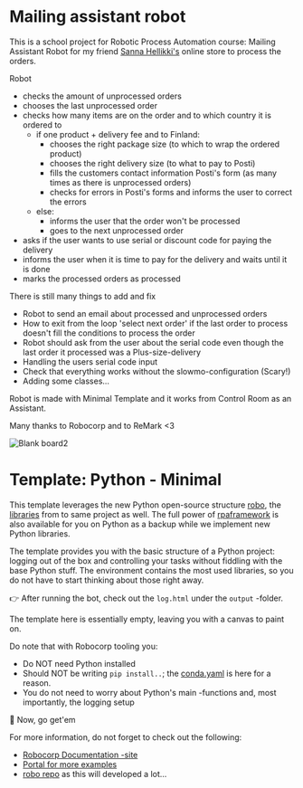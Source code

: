 # Mailing assistant robot

This is a school project for Robotic Process Automation course: Mailing Assistant Robot for my friend [Sanna Hellikki's](https://holvi.com/shop/sannahellikkiturunen/) online store to process the orders.

Robot 
- checks the amount of unprocessed orders
- chooses the last unprocessed order
- checks how many items are on the order and to which country it is ordered to
  - if one product + delivery fee and to Finland:
     - chooses the right package size (to which to wrap the ordered product)
     - chooses the right delivery size (to what to pay to Posti)
     - fills the customers contact information Posti's form (as many times as there is unprocessed orders)
     - checks for errors in Posti's forms and informs the user to correct the errors
  - else:
     - informs the user that the order won't be processed
     - goes to the next unprocessed order
- asks if the user wants to use serial or discount code for paying the delivery
- informs the user when it is time to pay for the delivery and waits until it is done
- marks the processed orders as processed

There is still many things to add and fix
  - Robot to send an email about processed and unprocessed orders
  - How to exit from the loop 'select next order' if the last order to process doesn't fill the conditions to process the order
  - Robot should ask from the user about the serial code even though the last order it processed was a Plus-size-delivery
  - Handling the users serial code input
  - Check that everything works without the slowmo-configuration (Scary!)
  - Adding some classes...


Robot is made with Minimal Template and it works from Control Room as an Assistant.

Many thanks to Robocorp and to ReMark <3

![Blank board2](https://github.com/Lalefal/SannasLittleHelper-Robot/assets/94318146/ce8d75fc-8f1d-494b-9d1f-bb4c1dae52b4)

# Template: Python - Minimal

This template leverages the new Python open-source structure [robo](https://github.com/robocorp/robo), the [libraries](https://github.com/robocorp/robo#libraries) from to same project as well.
The full power of [rpaframework](https://github.com/robocorp/rpaframework) is also available for you on Python as a backup while we implement new Python libraries.

The template provides you with the basic structure of a Python project: logging out of the box and controlling your tasks without fiddling with the base Python stuff. The environment contains the most used libraries, so you do not have to start thinking about those right away. 

👉 After running the bot, check out the `log.html` under the `output` -folder.

The template here is essentially empty, leaving you with a canvas to paint on.

Do note that with Robocorp tooling you:
- Do NOT need Python installed
- Should NOT be writing `pip install..`; the [conda.yaml](https://github.com/robocorp/template-python/blob/master/conda.yaml) is here for a reason.
- You do not need to worry about Python's main -functions and, most importantly, the logging setup

🚀 Now, go get'em

For more information, do not forget to check out the following:
* [Robocorp Documentation -site](https://robocorp.com/docs)
* [Portal for more examples](https://robocorp.com/portal)
* [robo repo](https://github.com/robocorp/robo) as this will developed a lot...

